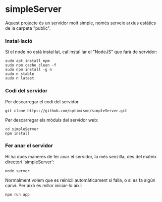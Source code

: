 # simpleServer #

Aquest projecte és un servidor molt simple, només serveix arxius estàtics de la carpeta "public".

### Instal·lació ###

Si el node no està instal·lat, cal instal·lar el "NodeJS" que farà de servidor:
```
sudo apt install npm
sudo npm cache clean -f
sudo npm install -g n
sudo n stable
sudo n latest
```

### Codi del servidor ###

Per descarregar el codi del servidor
```
git clone https://github.com/optimisme/simpleServer.git
```

Per descarregar els mòduls del servidor web:
```
cd simpleServer
npm install
```

### Fer anar el servidor ###

Hi ha dues maneres de fer anar el servidor, la més senzilla, des del mateix directori 'simpleServer':
```
node server
```

Normalment volem que es reinicii automàticament si falla, o si es fa algún canvi. Per això és millor iniciar-lo així:
```
npm run app
```